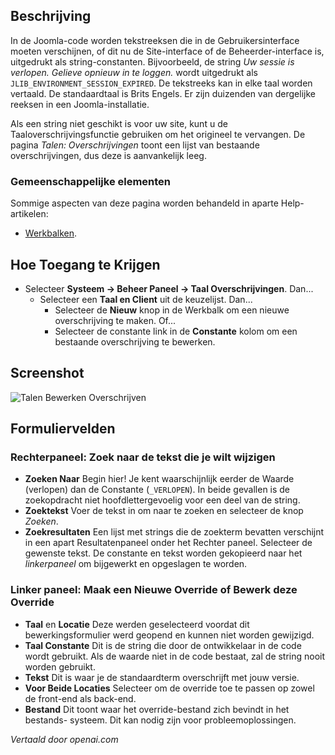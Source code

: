 <!-- Filename: Help4.x:Languages:_Edit_Override  / Display title: Talen: Override Bewerken -->

## Beschrijving

In de Joomla-code worden tekstreeksen die in de Gebruikersinterface moeten verschijnen, of dit nu de Site-interface of de Beheerder-interface is, uitgedrukt als string-constanten. Bijvoorbeeld, de string *Uw sessie is verlopen. Gelieve opnieuw in te loggen.* wordt uitgedrukt als `JLIB_ENVIRONMENT_SESSION_EXPIRED`. De tekstreeks kan in elke taal worden vertaald. De standaardtaal is Brits Engels. Er zijn duizenden van dergelijke reeksen in een Joomla-installatie.

Als een string niet geschikt is voor uw site, kunt u de Taaloverschrijvingsfunctie gebruiken om het origineel te vervangen. De pagina *Talen: Overschrijvingen* toont een lijst van bestaande overschrijvingen, dus deze is aanvankelijk leeg.

### Gemeenschappelijke elementen

Sommige aspecten van deze pagina worden behandeld in aparte Help-artikelen:

* [Werkbalken](jdocmanual?article=help/common-elements/toolbars).

## Hoe Toegang te Krijgen

- Selecteer **Systeem → Beheer Paneel → Taal Overschrijvingen**. Dan...
  - Selecteer een **Taal en Client** uit de keuzelijst. Dan...
    - Selecteer de **Nieuw** knop in de Werkbalk om een nieuwe overschrijving te maken.
      Of...
    - Selecteer de constante link in de **Constante** kolom om een bestaande overschrijving te bewerken.

## Screenshot

![Talen Bewerken Overschrijven](../../../nl/images/languages/languages-edit-override.png)

## Formuliervelden

### Rechterpaneel: Zoek naar de tekst die je wilt wijzigen

- **Zoeken Naar** Begin hier! Je kent waarschijnlijk eerder de Waarde
  (verlopen) dan de Constante (`_VERLOPEN`). In beide gevallen is de zoekopdracht
  niet hoofdlettergevoelig voor een deel van de string.
- **Zoektekst** Voer de tekst in om naar te zoeken en selecteer de knop *Zoeken*.
- **Zoekresultaten** Een lijst met strings die de zoekterm bevatten
  verschijnt in een apart Resultatenpaneel onder het Rechter paneel. Selecteer de 
  gewenste tekst. De constante en tekst worden gekopieerd naar het 
  *linkerpaneel* om bijgewerkt en opgeslagen te worden.

### Linker paneel: Maak een Nieuwe Override of Bewerk deze Override

- **Taal** en **Locatie** Deze werden geselecteerd voordat dit
  bewerkingsformulier werd geopend en kunnen niet worden gewijzigd.
- **Taal Constante** Dit is de string die door de
  ontwikkelaar in de code wordt gebruikt. Als de waarde niet in de code bestaat, zal de string
  nooit worden gebruikt.
- **Tekst** Dit is waar je de standaardterm overschrijft met jouw
  versie.
- **Voor Beide Locaties** Selecteer om de override toe te passen op zowel de front-end als
  back-end.
- **Bestand** Dit toont waar het override-bestand zich bevindt in het bestands-
  systeem. Dit kan nodig zijn voor probleemoplossingen.

*Vertaald door openai.com*


